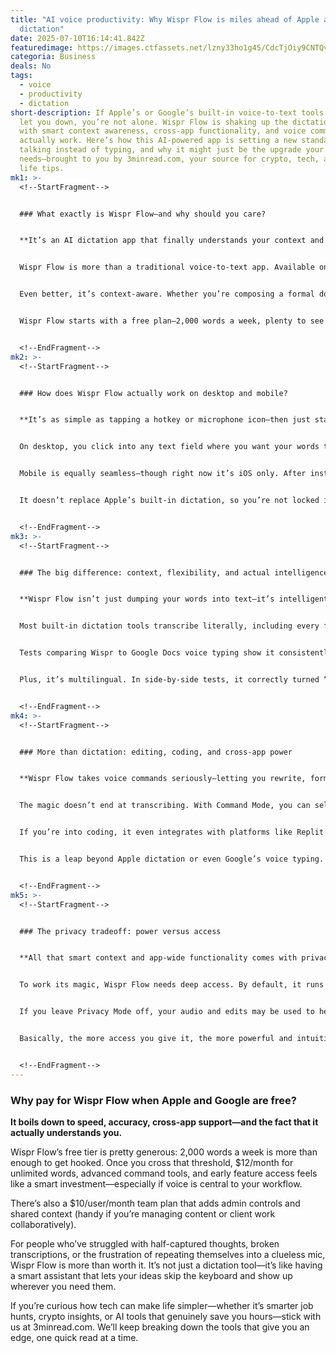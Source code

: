 ```yaml
---
title: "AI voice productivity: Why Wispr Flow is miles ahead of Apple and Google
  dictation"
date: 2025-07-10T16:14:41.842Z
featuredimage: https://images.ctfassets.net/lzny33ho1g45/CdcTjOiy9CNTQvj7S28GK/800acb01a77cbf3b40c185ecabad61b4/wispr-flow-app-tips.jpg?fm=avif&q=31&fit=thumb&w=1520&h=760
categoria: Business
deals: No
tags:
  - voice
  - productivity
  - dictation
short-description: If Apple’s or Google’s built-in voice-to-text tools have ever
  let you down, you’re not alone. Wispr Flow is shaking up the dictation space
  with smart context awareness, cross-app functionality, and voice commands that
  actually work. Here’s how this AI-powered app is setting a new standard for
  talking instead of typing, and why it might just be the upgrade your workflow
  needs—brought to you by 3minread.com, your source for crypto, tech, and smart
  life tips.
mk1: >-
  <!--StartFragment-->


  ### What exactly is Wispr Flow—and why should you care?


  **It’s an AI dictation app that finally understands your context and works anywhere.**


  Wispr Flow is more than a traditional voice-to-text app. Available on iOS and desktop, it brings fast, intelligent dictation into every corner of your digital life. Unlike Apple’s often-frustrating native dictation or Google Docs’ spotty voice typing, Wispr Flow isn’t tied to any single app. You can speak directly into your email, Slack, AI tools, or even coding platforms.


  Even better, it’s context-aware. Whether you’re composing a formal document, sending a casual text, or crafting a dense prompt for your favorite AI assistant, Wispr Flow adapts to the tone and structure needed. Your notes, custom dictionary, and settings sync across devices, so your workflow stays consistent whether you’re on your phone or your laptop.


  Wispr Flow starts with a free plan—2,000 words a week, plenty to see if it clicks. Once you’re hooked (and many users quickly are), there’s an affordable pro tier that unlocks unlimited words and advanced features.


  <!--EndFragment-->
mk2: >-
  <!--StartFragment-->


  ### How does Wispr Flow actually work on desktop and mobile?


  **It’s as simple as tapping a hotkey or microphone icon—then just start talking.**


  On desktop, you click into any text field where you want your words to appear. Hit the default hotkey (usually the fn key), and start speaking. A small animation confirms it’s recording, and your words start flowing right into place. You can customize the hotkey if fn feels awkward.


  Mobile is equally seamless—though right now it’s iOS only. After installing the app and granting permissions, Wispr Flow becomes an alternate keyboard. Anytime you want to dictate, tap the microphone on this keyboard and talk. This lets you keep your usual iOS keyboard for everything else, while still having Wispr’s advanced dictation just a switch away.


  It doesn’t replace Apple’s built-in dictation, so you’re not locked in. Instead, you get a supercharged option you can pull up exactly when you need it.


  <!--EndFragment-->
mk3: >-
  <!--StartFragment-->


  ### The big difference: context, flexibility, and actual intelligence


  **Wispr Flow isn’t just dumping your words into text—it’s intelligently interpreting what you mean.**


  Most built-in dictation tools transcribe literally, including every filler or correction. If you say, “Let’s meet at 2—no wait, 4 tomorrow,” Apple and Google might type both. Wispr Flow knows to only write “4 tomorrow.”


  Tests comparing Wispr to Google Docs voice typing show it consistently gets words, punctuation, and even nuances right. It also shines with accents and speed. Whether it’s a New Zealand prime minister’s speech, a rapid bullet list, or your own fast-paced ideas, Wispr Flow keeps up without dropping half your thoughts.


  Plus, it’s multilingual. In side-by-side tests, it correctly turned “Ich komme aus hungrig” (nonsensical in German) into “Ich komme aus Ungarn” (I come from Hungary). It did well in Hindi too—though Arabic is still a challenge.


  <!--EndFragment-->
mk4: >-
  <!--StartFragment-->


  ### More than dictation: editing, coding, and cross-app power


  **Wispr Flow takes voice commands seriously—letting you rewrite, format, or even code by speaking.**


  The magic doesn’t end at transcribing. With Command Mode, you can select text and tell Wispr to “make this more formal,” “turn this into bullet points,” or “summarize this.” It processes your instruction and edits right in place. It’s still a bit experimental, but when it works, it feels futuristic.


  If you’re into coding, it even integrates with platforms like Replit. Say “Build me an app that…” and it can set up the scaffolding, all from your voice. The same goes for general integrations—Wispr connects with plenty of tools, so your voice-to-action pipeline gets faster and simpler.


  This is a leap beyond Apple dictation or even Google’s voice typing. Those are built purely to transcribe. Wispr Flow acts like a voice-activated co-pilot that understands what you’re trying to achieve.


  <!--EndFragment-->
mk5: >-
  <!--StartFragment-->


  ### The privacy tradeoff: power versus access


  **All that smart context and app-wide functionality comes with privacy considerations.**


  To work its magic, Wispr Flow needs deep access. By default, it runs continuously in the background, can interact with any app, and reads clipboard data. If you enable Context Awareness, it also checks what’s on your screen to better tailor its transcriptions and edits.


  If you leave Privacy Mode off, your audio and edits may be used to help train its models. That’s not unusual—many AI tools do this—but it’s worth knowing exactly what you’re opting into. You can dive into their privacy page and compliance report if you want the fine print.


  Basically, the more access you give it, the more powerful and intuitive it becomes. This is true across AI: smarter tools mean more data, so it’s about balancing convenience with what you’re comfortable sharing.


  <!--EndFragment-->
---
```

<!--StartFragment-->

### Why pay for Wispr Flow when Apple and Google are free?

**It boils down to speed, accuracy, cross-app support—and the fact that it actually understands you.**

Wispr Flow’s free tier is pretty generous: 2,000 words a week is more than enough to get hooked. Once you cross that threshold, $12/month for unlimited words, advanced command tools, and early feature access feels like a smart investment—especially if voice is central to your workflow.

There’s also a $10/user/month team plan that adds admin controls and shared context (handy if you’re managing content or client work collaboratively).

For people who’ve struggled with half-captured thoughts, broken transcriptions, or the frustration of repeating themselves into a clueless mic, Wispr Flow is more than worth it. It’s not just a dictation tool—it’s like having a smart assistant that lets your ideas skip the keyboard and show up wherever you need them.

If you’re curious how tech can make life simpler—whether it’s smarter job hunts, crypto insights, or AI tools that genuinely save you hours—stick with us at 3minread.com. We’ll keep breaking down the tools that give you an edge, one quick read at a time.

<!--EndFragment-->